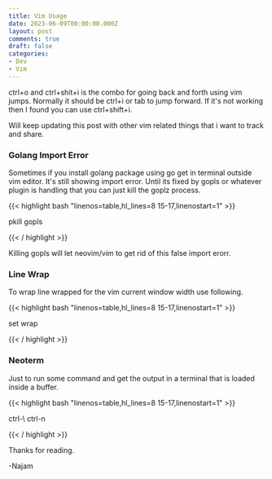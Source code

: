 ```yaml
---
title: Vim Usage
date: 2023-06-09T00:00:00.000Z
layout: post
comments: true
draft: false
categories:
- Dev
- Vim
---
```


ctrl+o and ctrl+shit+i is the combo for going back and forth using vim jumps. Normally it should be ctrl+i or tab to jump forward. If it's not working then I found you can use ctrl+shift+i.

Will keep updating this post with other vim related things that i want to track and share.

### Golang Import Error

Sometimes if you install golang package using go get in terminal outside vim editor. It's still showing import error. Until its fixed by gopls or whatever plugin is handling that you can just kill the goplz process.

{{< highlight bash "linenos=table,hl_lines=8 15-17,linenostart=1" >}}

pkill gopls

{{< / highlight >}}

Killing gopls will let neovim/vim to get rid of this false import erorr.

### Line Wrap
To wrap line wrapped for the vim current window width use following.


{{< highlight bash "linenos=table,hl_lines=8 15-17,linenostart=1" >}}

set wrap

{{< / highlight >}}


### Neoterm
Just to run some command and get the output in a terminal that is loaded inside a buffer.


{{< highlight bash "linenos=table,hl_lines=8 15-17,linenostart=1" >}}

ctrl-\ ctrl-n


{{< / highlight >}}


Thanks for reading.

-Najam
